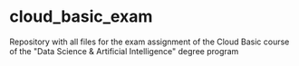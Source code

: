 # cloud_basic_exam
Repository with all files for the exam assignment of the Cloud Basic course of the "Data Science &amp; Artificial Intelligence" degree program
